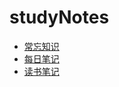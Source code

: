 # studyNotes

* [常忘知识](https://github.com/huangshanhe/newStudyNotes/blob/master/usuallyNotes/usuallyNotes.md "常忘知识")
* [每日笔记](https://github.com/huangshanhe/newStudyNotes/tree/master/everydayNotes "每日笔记")
* [读书笔记](https://github.com/huangshanhe/newStudyNotes/tree/master/readBookNotes "读书笔记")
